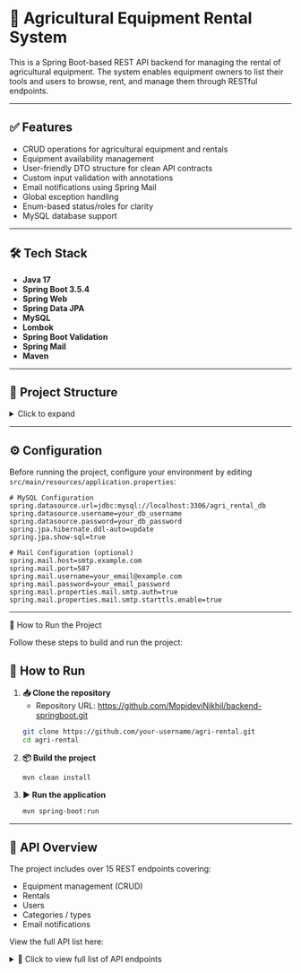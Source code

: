 # 🚜 Agricultural Equipment Rental System

This is a Spring Boot-based REST API backend for managing the rental of agricultural equipment. The system enables equipment owners to list their tools and users to browse, rent, and manage them through RESTful endpoints.

---

## ✅ Features

- CRUD operations for agricultural equipment and rentals
- Equipment availability management
- User-friendly DTO structure for clean API contracts
- Custom input validation with annotations
- Email notifications using Spring Mail
- Global exception handling
- Enum-based status/roles for clarity
- MySQL database support

---

## 🛠️ Tech Stack

- **Java 17**
- **Spring Boot 3.5.4**
- **Spring Web**
- **Spring Data JPA**
- **MySQL**
- **Lombok**
- **Spring Boot Validation**
- **Spring Mail**
- **Maven**

---

## 📂 Project Structure

<details>
<summary>Click to expand</summary>
src/
└── main/
    ├── java/
    │   └── com/
    │       └── rent/
    │           └── agri/
    │               ├── controller/              # REST API controllers
    │               ├── exception/               # Custom exceptions and global handler
    │               ├── model/
    │               │   ├── dto/                 # DTOs for API requests and responses
    │               │   ├── entity/              # JPA entities mapped to DB
    │               │   └── enums/               # Enum types (e.g., status, roles)
    │               ├── repository/              # Spring Data JPA repositories
    │               ├── service/                 # Service interfaces
    │               │   └── impl/                # Service implementations
    │               ├── util/                    # Utility/helper classes
    │               ├── validation/              # Custom validation logic
    │               │   └── annotation/          # Custom validation annotations
    │               └── AgriApplication.java     # Main Spring Boot application class
    └── resources/
        ├── application.properties               # App configuration (DB, mail)
        ├── static/                             
        └── templates/                           

</details>

---

## ⚙️ Configuration

Before running the project, configure your environment by editing `src/main/resources/application.properties`:

```properties
# MySQL Configuration
spring.datasource.url=jdbc:mysql://localhost:3306/agri_rental_db
spring.datasource.username=your_db_username
spring.datasource.password=your_db_password
spring.jpa.hibernate.ddl-auto=update
spring.jpa.show-sql=true

# Mail Configuration (optional)
spring.mail.host=smtp.example.com
spring.mail.port=587
spring.mail.username=your_email@example.com
spring.mail.password=your_email_password
spring.mail.properties.mail.smtp.auth=true
spring.mail.properties.mail.smtp.starttls.enable=true
```

---

🚀 How to Run the Project

Follow these steps to build and run the project:
## 🚀 How to Run

1. **📥 Clone the repository**
   - Repository URL: https://github.com/MopideviNikhil/backend-springboot.git
   ```bash
   git clone https://github.com/your-username/agri-rental.git
   cd agri-rental

2. **📦 Build the project**
   ```bash
   mvn clean install

3. **▶️ Run the application**
   ```bash
   mvn spring-boot:run

---

## 📑 API Overview

The project includes over 15 REST endpoints covering:

- Equipment management (CRUD)
- Rentals
- Users
- Categories / types
- Email notifications

View the full API list here:
<details>
<summary>📘 Click to view full list of API endpoints</summary>

| Method | Endpoint                    | Description                     |
|--------|-----------------------------|---------------------------------|
| GET    | `/api/equipment`            | List all equipment              |
| POST   | `/api/equipment`            | Add new equipment               |
| GET    | `/api/equipment/{id}`       | Get equipment by ID             |
| PUT    | `/api/equipment/{id}`       | Update equipment                |
| DELETE | `/api/equipment/{id}`       | Delete equipment                |
| GET    | `/api/rentals`              | List all rentals                |
| POST   | `/api/rentals`              | Create a new rental             |
| GET    | `/api/rentals/{id}`         | Get rental details              |
| PUT    | `/api/rentals/{id}`         | Update rental                   |
| DELETE | `/api/rentals/{id}`         | Cancel rental                   |
| POST   | `/api/email/notify`         | Send notification email         |
| GET    | `/api/categories`           | List equipment categories       |
| POST   | `/api/categories`           | Create equipment category       |
| POST   | `/api/users/register`       | Register a new user             |
| POST   | `/api/users/login`          | Login user                      |
| GET    | `/api/equipment/search`     | Search equipment (filter)       |

</details>



